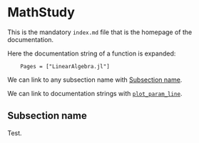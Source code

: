 # MathStudy
This is the mandatory `index.md` file that is the homepage of the documentation.

Here the documentation string of a function is expanded:
```@autodocs
    Pages = ["LinearAlgebra.jl"]
```

We can link to any subsection name with [Subsection name](@ref).

We can link to documentation strings with [`plot_param_line`](@ref).

## Subsection name
Test.